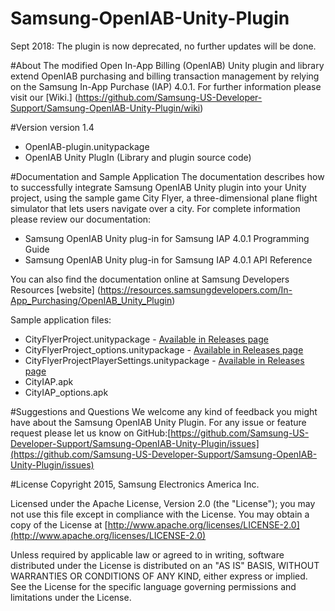 # Samsung-OpenIAB-Unity-Plugin

Sept 2018: The plugin is now deprecated, no further updates will be done. 

#About
The modified Open In-App Billing (OpenIAB) Unity plugin and library extend OpenIAB purchasing and billing transaction management by relying on the Samsung In-App Purchase (IAP) 4.0.1. For further information please visit our [Wiki.] (https://github.com/Samsung-US-Developer-Support/Samsung-OpenIAB-Unity-Plugin/wiki)

#Version 
version 1.4
* OpenIAB-plugin.unitypackage 
* OpenIAB Unity PlugIn (Library and plugin source code)

#Documentation and Sample Application
The documentation describes how to successfully integrate Samsung OpenIAB Unity plugin into your Unity project, using the sample game City Flyer, a three-dimensional plane flight simulator that lets users navigate over a city. For complete information please review our documentation:
* Samsung OpenIAB Unity plug-in for Samsung IAP 4.0.1 Programming Guide
* Samsung OpenIAB Unity plug-in for Samsung IAP 4.0.1 API Reference

You can also find the documentation online at Samsung Developers Resources [website] (https://resources.samsungdevelopers.com/In-App_Purchasing/OpenIAB_Unity_Plugin)

Sample application files:
* CityFlyerProject.unitypackage - [Available in Releases page](https://github.com/Samsung-US-Developer-Support/Samsung-OpenIAB-Unity-Plugin/releases)
* CityFlyerProject_options.unitypackage - [Available in Releases page](https://github.com/Samsung-US-Developer-Support/Samsung-OpenIAB-Unity-Plugin/releases)
* CityFlyerProjectPlayerSettings.unitypackage - [Available in Releases page](https://github.com/Samsung-US-Developer-Support/Samsung-OpenIAB-Unity-Plugin/releases)
* CityIAP.apk
* CityIAP_options.apk

#Suggestions and Questions
We welcome any kind of feedback you might have about the Samsung OpenIAB Unity Plugin. 
For any issue or feature request please let us know on GitHub:[https://github.com/Samsung-US-Developer-Support/Samsung-OpenIAB-Unity-Plugin/issues](https://github.com/Samsung-US-Developer-Support/Samsung-OpenIAB-Unity-Plugin/issues)

#License
Copyright 2015, Samsung Electronics America Inc.

Licensed under the Apache License, Version 2.0 (the "License");
you may not use this file except in compliance with the License.
You may obtain a copy of the License at
[http://www.apache.org/licenses/LICENSE-2.0](http://www.apache.org/licenses/LICENSE-2.0)

Unless required by applicable law or agreed to in writing, software
distributed under the License is distributed on an "AS IS" BASIS,
WITHOUT WARRANTIES OR CONDITIONS OF ANY KIND, either express or implied.
See the License for the specific language governing permissions and
limitations under the License.

